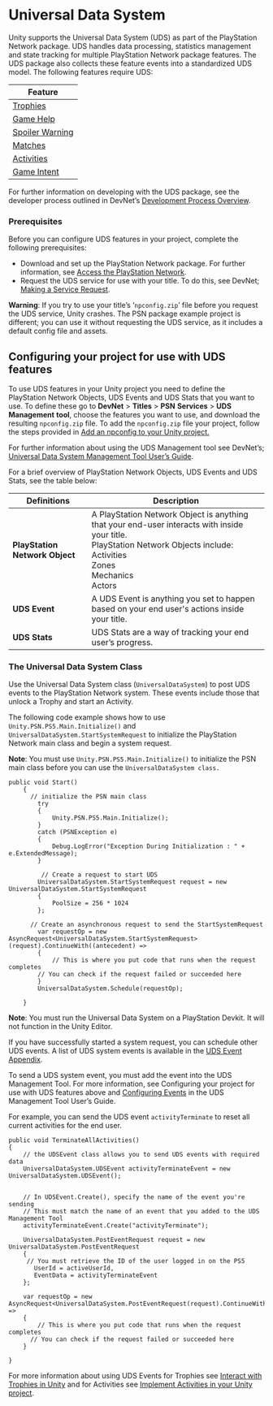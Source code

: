 # Universal Data System 

Unity supports the Universal Data System (UDS) as part of the PlayStation Network package. UDS handles data processing, statistics management and state tracking for multiple PlayStation Network package features. The UDS package also collects these feature events into a standardized UDS model. The following features require UDS: 


| **Feature** |
| --- |
| [Trophies](https://p.siedev.net/resources/documents/SDK/latest/Trophy_System-Overview/0001.html#__document_toc_00000000) |
| [Game Help](https://p.siedev.net/resources/documents/SDK/latest/PSN_Game_Help-Overview/overview.html) |
| [Spoiler Warning](https://p.siedev.net/resources/documents/SDK/latest/PSN_Game_Data_Platform_Concept-Overview/0002.html#__document_toc_00000004) |
| [Matches](https://p.siedev.net/resources/documents/WebAPI/1/Matches_WebAPI-Overview/0002.html#__document_toc_00000004)
| [Activities](https://p.siedev.net/resources/documents/SDK/latest/PSN_Activities_Service-Overview/0001.html)
| [Game Intent](https://p.siedev.net/resources/documents/SDK/4.000/Game_Intent_System-Overview/0001.html)


For further information on developing with the UDS package, see the developer process outlined in DevNet’s [Development Process Overview](https://p.siedev.net/resources/documents/SDK/4.000/UniversalDataSystem-Overview/0005.html). 


### Prerequisites

Before you can configure UDS features in your project, complete the following prerequisites: 


* Download and set up the PlayStation Network package. For further information, see [Access the PlayStation Network](AccessThePSNPackage.md).
* Request the UDS service for use with your title. To do this, see DevNet; [Making a Service Request](https://p.siedev.net/resources/documents/SDK/4.000/PSN_Service_Setup-Guide/0003.html). 

**Warning**: If you try to use your title’s ‘`npconfig.zip`’ file before you request the UDS service, Unity crashes. The PSN package example project is different; you can use it without requesting the UDS service, as it includes a default config file and assets.  


## Configuring your project for use with UDS features

To use UDS features in your Unity project you need to define the PlayStation Network Objects, UDS Events and UDS Stats that you want to use. To define these go to **DevNet** > **Titles** > **PSN** **Services** > **UDS** **Management** **tool**,  choose the features you want to use, and download the resulting `npconfig.zip` file. To add the `npconfig.zip` file your project, follow the steps provided in [Add an npconfig to your Unity project.](Addnpconfig.md)

For further information about using the UDS Management tool see DevNet’s; [Universal Data System Management Tool User’s Guide](https://p.siedev.net/resources/documents/SDK/4.000/UniversalDataSystem_Management_Tool-Users_Guide/0001.html). 

For a brief overview of PlayStation Network Objects, UDS Events and UDS Stats, see the table below: 


| **Definitions** | **Description** |
| --- | --- |
| **PlayStation Network Object** | A PlayStation Network Object is anything that your end-user interacts with inside your title. <br/> PlayStation Network Objects include: <br/> Activities <br/> Zones <br/> Mechanics <br/> Actors |
| **UDS Event** | A UDS Event is anything you set to happen based on your end user's actions inside your title. |
| **UDS Stats** | UDS Stats are a way of tracking your end user’s progress. |



### The Universal Data System Class

Use the Universal Data System class (`UniversalDataSystem`) to post UDS events to the PlayStation Network system. These events include those that unlock a Trophy and start an Activity. 

The following code example shows how to use `Unity.PSN.PS5.Main.Initialize()` and `UniversalDataSystem.StartSystemRequest` to initialize the PlayStation Network main class and begin a system request. 

**Note**: You must use `Unity.PSN.PS5.Main.Initialize()`  to initialize the PSN main class before you can use the `UniversalDataSystem class.` 


```
public void Start()
    {
	  // initialize the PSN main class
        try
        {
            Unity.PSN.PS5.Main.Initialize();
        }
        catch (PSNException e)
        {
            Debug.LogError("Exception During Initialization : " + e.ExtendedMessage);
        }

         // Create a request to start UDS
        UniversalDataSystem.StartSystemRequest request = new UniversalDataSystem.StartSystemRequest
        {
            PoolSize = 256 * 1024
        };

	  // Create an asynchronous request to send the StartSystemRequest
        var requestOp = new AsyncRequest<UniversalDataSystem.StartSystemRequest>(request).ContinueWith((antecedent) =>
        {
            // This is where you put code that runs when the request completes
		// You can check if the request failed or succeeded here
        }
        UniversalDataSystem.Schedule(requestOp);

    }
```


**Note**: You must run the Universal Data System on a PlayStation Devkit. It will not function in the Unity Editor.

If you have successfully started a system request,  you can schedule other UDS events. A list of UDS system events is available in the [UDS Event Appendix](https://p.siedev.net/resources/documents/SDK/latest/UniversalDataSystem-Overview/0010.html).

To send a UDS system event, you must add the event into the UDS Management Tool. For more information, see Configuring your project for use with UDS features above and [Configuring Events](https://p.siedev.net/resources/documents/SDK/latest/UniversalDataSystem_Management_Tool-Users_Guide/0004.html#__document_toc_00000020) in the UDS Management Tool User’s Guide.

For example, you can send the UDS event `activityTerminate` to reset all current activities for the end user. 


```
public void TerminateAllActivities()
{
    // the UDSEvent class allows you to send UDS events with required data
    UniversalDataSystem.UDSEvent activityTerminateEvent = new UniversalDataSystem.UDSEvent();


    // In UDSEvent.Create(), specify the name of the event you're sending  
    // This must match the name of an event that you added to the UDS Management Tool   
    activityTerminateEvent.Create("activityTerminate");

    UniversalDataSystem.PostEventRequest request = new UniversalDataSystem.PostEventRequest
    {
	 // You must retrieve the ID of the user logged in on the PS5
       UserId = activeUserId,
       EventData = activityTerminateEvent
    };

    var requestOp = new AsyncRequest<UniversalDataSystem.PostEventRequest(request).ContinueWith(antecedent) =>
    {
        // This is where you put code that runs when the request completes
	  // You can check if the request failed or succeeded here
    }

}
```


For more information about using UDS Events for Trophies see [Interact with Trophies in Unity](InteractWithTrophies.md) and for Activities see [Implement Activities in your Unity project](ImplementActivities.md).
